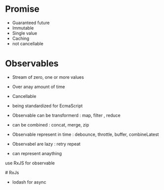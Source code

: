 


# Promise

- Guaranteed future
- Immutable
- Single value
- Caching
- not cancellable

# Observables
- Stream of zero, one or more values
- Over anay amount of time
- Cancellable

- being standardized for EcmaScript

- Observable can be transformerd : map, filter , reduce
- can be combined : concat, merge, zip
- Observable represent in time : debounce, throttle, buffer, combineLatest
- Observabel are lazy : retry repeat
- can represent anaything


use RxJS for observable

# RxJs
- lodash for async

